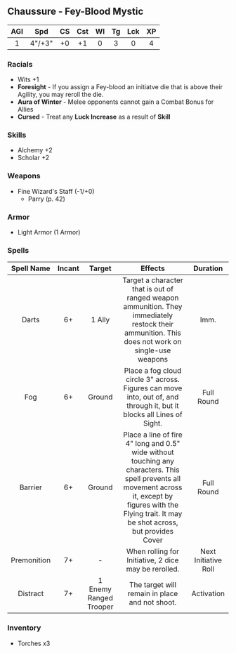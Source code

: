 ## Chaussure - Fey-Blood Mystic

| AGI |  Spd   | CS  | Cst | Wl  | Tg  | Lck | XP  |
|:---:|:------:|:---:|:---:|:---:|:---:| :---: |:---:|
|  1  | 4"/+3" | +0  | +1  |  0  |  3  | 0   |  4  |

### Racials
- Wits +1
- **Foresight** - If you assign a Fey-blood an initiatve die that is above their Agility, you may reroll the die.
- **Aura of Winter** - Melee opponents cannot gain a Combat Bonus for Allies
- **Cursed** - Treat any **Luck Increase** as a result of **Skill**

### Skills
- Alchemy +2
- Scholar +2

### Weapons
- Fine Wizard's Staff (-1/+0)
	- Parry (p. 42)

### Armor
- Light Armor (1 Armor)

### Spells

| Spell Name  | Incant |         Target         |                                                                                                  Effects                                                                                                   |       Duration       |
|:-----------:|:------:|:----------------------:|:----------------------------------------------------------------------------------------------------------------------------------------------------------------------------------------------------------:|:--------------------:|
|    Darts    |   6+   |         1 Ally         |                              Target a character that is out of ranged weapon ammunition. They immediately restock their ammunition. This does not work on single-use weapons                               |         Imm.         |
|     Fog     |   6+   |         Ground         |                                            Place a fog cloud circle 3" across. Figures can move into, out of, and through it, but it blocks all Lines of Sight.                                            |      Full Round      |
|   Barrier   |   6+   |         Ground         | Place a line of fire 4" long and 0.5" wide without touching any characters. This spell prevents all movement across it, except by figures with the Flying trait. It may be shot across, but provides Cover |      Full Round      |
| Premonition |   7+   |           -            |                                                                            When rolling for Initiative, 2 dice may be rerolled.                                                                            | Next Initiative Roll |
|  Distract   |   7+   | 1 Enemy Ranged Trooper |                                                                               The target will remain in place and not shoot.                                                                               | Activation                     |

### Inventory
- Torches x3

